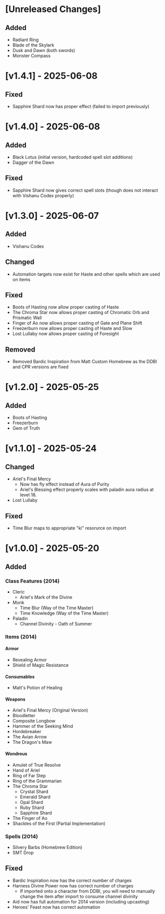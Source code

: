 # [Unreleased Changes]

## Added
- Radiant Ring
- Blade of the Skylark
- Dusk and Dawn (both swords)
- Monster Compass

# [v1.4.1] - 2025-06-08

## Fixed
- Sapphire Shard now has proper effect (failed to import previously)


# [v1.4.0] - 2025-06-08

## Added
- Black Lotus (initial version, hardcoded spell slot additions)
- Dagger of the Dawn

## Fixed
- Sapphire Shard now gives correct spell slots (though does not interact with Vishanu Codex properly)


# [v1.3.0] - 2025-06-07

## Added
- Vishanu Codex

## Changed
- Automation targets now exist for Haste and other spells which are used on items

## Fixed
- Boots of Hasting now allow proper casting of Haste
- The Chroma Star now allows proper casting of Chromatic Orb and Prismatic Wall
- Finger of Ao now allows proper casting of Gate and Plane Shift
- Freezerburn now allows proper casting of Haste and Slow
- Lost Lullaby now allows proper casting of Foresight

## Removed
- Removed Bardic Inspiration from Matt Custom Homebrew as the DDBI and CPR versions are fixed


# [v1.2.0] - 2025-05-25

## Added
- Boots of Hasting
- Freezerburn
- Gem of Truth


# [v1.1.0] - 2025-05-24

## Changed
- Ariel's Final Mercy
    - Now has fly effect instead of Aura of Purity
    - Ariel's Blessing effect properly scales with paladin aura radius at level 18.
- Lost Lullaby

## Fixed
- Time Blur maps to appropriate "ki" resorurce on import


# [v1.0.0] - 2025-05-20

## Added

### Class Features (2014)
- Cleric
    - Ariel's Mark of the Divine
- Monk
    - Time Blur (Way of the Time Master)
    - Time Knowledge (Way of the Time Master)
- Paladin
    - Channel Divinity - Oath of Summer

### Items (2014)

#### Armor
- Revealing Armor
- Shield of Magic Resistance

#### Consumables
- Matt's Potion of Healing

#### Weapons
- Ariel's Final Mercy (Original Version)
- Bloodletter
- Composite Longbow
- Hammer of the Seeking Mind
- Hordebreaker
- The Avian Arrow
- The Dragon's Maw

#### Wondrous
- Amulet of True Resolve
- Hand of Ariel
- Ring of Far Step
- Ring of the Grammarian
- The Chroma Star
    - Crystal Shard
    - Emerald Shard
    - Opal Shard
    - Ruby Shard
    - Sapphire Shard
- The Finger of Ao
- Shackles of the First (Partial Implementation)

### Spells (2014)
- Silvery Barbs (Homebrew Edition)
- SMT Drop

## Fixed
- Bardic Inspiration now has the correct number of charges
- Harness Divine Power now has correct number of charges
    - If imported onto a character from DDBI, you will need to manually change the item after import to consume channel divinity
- Aid now has full automation for 2014 version (including upcasting)
- Heroes' Feast now has correct automation